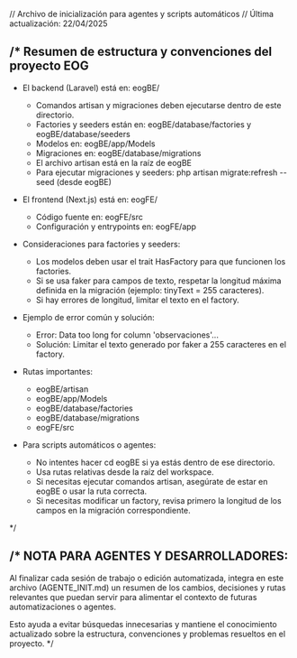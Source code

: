 // Archivo de inicialización para agentes y scripts automáticos
// Última actualización: 22/04/2025

/*
Resumen de estructura y convenciones del proyecto EOG
-----------------------------------------------------

- El backend (Laravel) está en: eogBE/
    - Comandos artisan y migraciones deben ejecutarse dentro de este directorio.
    - Factories y seeders están en: eogBE/database/factories y eogBE/database/seeders
    - Modelos en: eogBE/app/Models
    - Migraciones en: eogBE/database/migrations
    - El archivo artisan está en la raíz de eogBE
    - Para ejecutar migraciones y seeders: php artisan migrate:refresh --seed (desde eogBE)

- El frontend (Next.js) está en: eogFE/
    - Código fuente en: eogFE/src
    - Configuración y entrypoints en: eogFE/app

- Consideraciones para factories y seeders:
    - Los modelos deben usar el trait HasFactory para que funcionen los factories.
    - Si se usa faker para campos de texto, respetar la longitud máxima definida en la migración (ejemplo: tinyText = 255 caracteres).
    - Si hay errores de longitud, limitar el texto en el factory.

- Ejemplo de error común y solución:
    - Error: Data too long for column 'observaciones'...
    - Solución: Limitar el texto generado por faker a 255 caracteres en el factory.

- Rutas importantes:
    - eogBE/artisan
    - eogBE/app/Models
    - eogBE/database/factories
    - eogBE/database/migrations
    - eogFE/src

- Para scripts automáticos o agentes:
    - No intentes hacer cd eogBE si ya estás dentro de ese directorio.
    - Usa rutas relativas desde la raíz del workspace.
    - Si necesitas ejecutar comandos artisan, asegúrate de estar en eogBE o usar la ruta correcta.
    - Si necesitas modificar un factory, revisa primero la longitud de los campos en la migración correspondiente.

*/

/*
NOTA PARA AGENTES Y DESARROLLADORES:
------------------------------------
Al finalizar cada sesión de trabajo o edición automatizada, integra en este archivo (AGENTE_INIT.md) un resumen de los cambios, decisiones y rutas relevantes que puedan servir para alimentar el contexto de futuras automatizaciones o agentes.

Esto ayuda a evitar búsquedas innecesarias y mantiene el conocimiento actualizado sobre la estructura, convenciones y problemas resueltos en el proyecto.
*/
